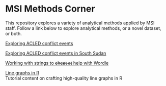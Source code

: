 # MSI Methods Corner

This repository explores a variety of analytical methods applied by MSI staff. Follow a link below to explore analytical methods, or a novel dataset, or both. 

[Exploring ACLED conflict events](https://managementsystemsintl.github.io/methods-corner/Exploring%20ACLED/ExploringACLED.html)

[Exploring ACLED conflict events in South Sudan](https://managementsystemsintl.github.io/methods-corner/SouthSudan/SouthSudan_conflict.html)

[Working with strings to ~~cheat at~~ help with Wordle](https://managementsystemsintl.github.io/methods-corner/Wordle/wordle.html)

[Line graphs in R](https://managementsystemsintl.github.io/methods-corner/figure_customization.html)  
Tutorial content on crafting high-quality line graphs in R